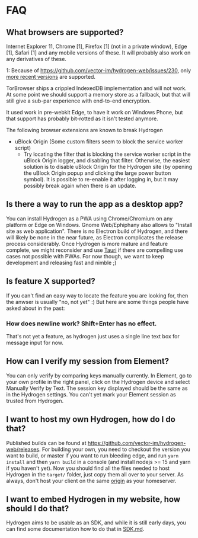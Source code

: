 # FAQ

## What browsers are supported?

Internet Explorer 11, Chrome [1], Firefox [1] (not in a private window), Edge [1], Safari [1] and any mobile versions of these. It will probably also work on any derivatives of these.

1: Because of https://github.com/vector-im/hydrogen-web/issues/230, only [more recent versions](https://caniuse.com/mdn-javascript_operators_optional_chaining) are supported.

TorBrowser ships a crippled IndexedDB implementation and will not work. At some point we should support a memory store as a fallback, but that will still give a sub-par experience with end-to-end encryption.

It used work in pre-webkit Edge, to have it work on Windows Phone, but that support has probably bit-rotted as it isn't tested anymore.

The following browser extensions are known to break Hydrogen
 - uBlock Origin (Some custom filters seem to block the service worker script)
     - Try locating the filter that is blocking the service worker script in the uBlock Origin logger, and disabling that filter. Otherwise, the easiest solution is to disable uBlock Origin for the Hydrogen site (by opening the uBlock Origin popup and clicking the large power button symbol). It is possible to re-enable it after logging in, but it may possibly break again when there is an update.

## Is there a way to run the app as a desktop app?

You can install Hydrogen as a PWA using Chrome/Chromium on any platform or Edge on Windows. Gnome Web/Ephiphany also allows to "Install site as web application". There is no Electron build of Hydrogen, and there will likely be none in the near future, as Electron complicates the release process considerably. Once Hydrogen is more mature and feature complete, we might reconsider and use [Tauri](https://tauri.studio) if there are compelling use cases not possible with PWAs. For now though, we want to keep development and releasing fast and nimble ;)

## Is feature X supported?

If you can't find an easy way to locate the feature you are looking for, then the anwser is usually "no, not yet" :) But here are some things people have asked about in the past:

### How does newline work? Shift+Enter has no effect.

That's not yet a feature, as hydrogen just uses a single line text box for message input for now.

## How can I verify my session from Element?

You can only verify by comparing keys manually currently. In Element, go to your own profile in the right panel, click on the Hydrogen device and select Manually Verify by Text. The session key displayed should be the same as in the Hydrogen settings. You can't yet mark your Element session as trusted from Hydrogen.

## I want to host my own Hydrogen, how do I do that?

Published builds can be found at https://github.com/vector-im/hydrogen-web/releases. For building your own, you need to checkout the version you want to build, or master if you want to run bleeding edge, and run `yarn install` and then `yarn build` in a console (and install nodejs >= 15 and yarn if you haven't yet). Now you should find all the files needed to host Hydrogen in the `target/` folder, just copy them all over to your server. As always, don't host your client on the same [origin](https://web.dev/same-origin-policy/#what's-considered-same-origin) as your homeserver.

## I want to embed Hydrogen in my website, how should I do that?

Hydrogen aims to be usable as an SDK, and while it is still early days, you can find some documentation how to do that in [SDK.md](doc/SDK.md).
